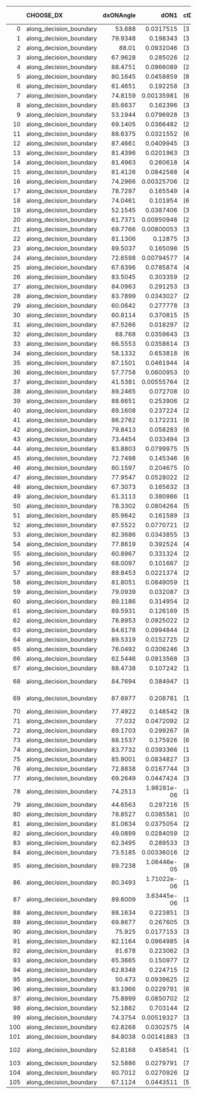|     | CHOOSE_DX               |   dxONAngle |        dON1 | cIDON1   |   dON_patch_1 |   nTON |         dON |   dxOFFAngle |       dOFF1 | cIDOFF1   |   dOFF_patch_1 |   nTOFF |        dOFF | SUCCESS   |   nExp |   dual_point_id |   subpoint_time_seconds |   total_execution_time |       logp |        dOFF/dON | Vote dOFF>dON   |
|----:|:------------------------|------------:|------------:|:---------|--------------:|-------:|------------:|-------------:|------------:|:----------|---------------:|--------:|------------:|:----------|-------:|----------------:|------------------------:|-----------------------:|-----------:|----------------:|:----------------|
|   0 | along_decision_boundary |     53.688  | 0.0317515   | [3 6]    |   0.0317515   |      1 | 0.0317515   |      61.9572 | 0.213674    | [3 6]     |    0.213674    |       1 | 0.213674    | True      |      1 |               2 |                 1.76576 |                2.17583 |  0         |     6.72956     | True            |
|   1 | along_decision_boundary |     79.9348 | 0.198343    | [3 6]    |   0.198343    |      1 | 0.198343    |      74.8647 | 0.0296577   | [3 6]     |    0.0296577   |       1 | 0.0296577   | False     |      2 |               6 |                 1.58243 |                9.94782 | -0.5       |     0.149527    | False           |
|   2 | along_decision_boundary |     88.01   | 0.0932046   | [3 6]    |   0.0932046   |      1 | 0.0932046   |      76.7375 | 0.128496    | [3 6]     |    0.128496    |       1 | 0.128496    | True      |      3 |               7 |                 1.23179 |               11.1881  | -0         |     1.37864     | True            |
|   3 | along_decision_boundary |     67.9628 | 0.285026    | [2 6]    |   0.285026    |      1 | 0.285026    |      69.9859 | 0.102573    | [2 6]     |    0.102573    |       1 | 0.102573    | False     |      4 |              12 |                 2.52893 |               20.4717  | -0.166667  |     0.359873    | False           |
|   4 | along_decision_boundary |     88.4751 | 0.0966089   | [2 3]    |   0.0966089   |      1 | 0.0966089   |      79.4322 | 0.0742319   | [2 3]     |    0.0742319   |       1 | 0.0742319   | False     |      5 |              14 |                 2.35627 |               24.85    | -0         |     0.768375    | False           |
|   5 | along_decision_boundary |     80.1645 | 0.0458859   | [8 9]    |   0.0458859   |      1 | 0.0458859   |      84.5968 | 0.138132    | [8 9]     |    0.138132    |       1 | 0.138132    | True      |      6 |              15 |                 2.98608 |               27.8441  | -0.1       |     3.01034     | True            |
|   6 | along_decision_boundary |     61.4651 | 0.192258    | [3 6]    |   0.192258    |      1 | 0.192258    |      58.4848 | 0.0255584   | [3 6]     |    0.0255584   |       1 | 0.0255584   | False     |      7 |              16 |                 3.44551 |               31.2956  | -0         |     0.132938    | False           |
|   7 | along_decision_boundary |     74.8159 | 0.00135981  | [6 7]    |   0.00135981  |      1 | 0.00135981  |      72.3478 | 0.0412329   | [6 7]     |    0.0412329   |       1 | 0.0412329   | True      |      8 |              17 |                 1.04803 |               32.3516  | -0.0714286 |    30.3226      | True            |
|   8 | along_decision_boundary |     85.6637 | 0.162396    | [3 5]    |   0.162396    |      1 | 0.162396    |      82.8217 | 0.058601    | [3 5]     |    0.058601    |       1 | 0.058601    | False     |      9 |              19 |                 2.34656 |               34.7597  | -0         |     0.360852    | False           |
|   9 | along_decision_boundary |     53.1944 | 0.0796928   | [3 5]    |   0.0796928   |      1 | 0.0796928   |      64.2875 | 0.424086    | [3 5]     |    0.424086    |       1 | 0.424086    | True      |     10 |              20 |                 4.47524 |               39.2409  | -0.0555556 |     5.32152     | True            |
|  10 | along_decision_boundary |     69.1405 | 0.0366482   | [2 3]    |   0.0366482   |      1 | 0.0366482   |      84.5442 | 0.15958     | [2 3]     |    0.15958     |       1 | 0.15958     | True      |     11 |              21 |                 1.87119 |               41.1171  | -0         |     4.35438     | True            |
|  11 | along_decision_boundary |     88.6375 | 0.0321552   | [6 9]    |   0.0321552   |      1 | 0.0321552   |      81.4582 | 0.0894981   | [6 9]     |    0.0894981   |       1 | 0.0894981   | True      |     12 |              22 |                 2.5014  |               43.6275  | -0.0454545 |     2.78332     | True            |
|  12 | along_decision_boundary |     87.4661 | 0.0409945   | [3 7]    |   0.0409945   |      1 | 0.0409945   |      87.1196 | 0.0305721   | [3 7]     |    0.0305721   |       1 | 0.0305721   | False     |     13 |              24 |                 1.32054 |               50.2681  | -0.166667  |     0.745761    | False           |
|  13 | along_decision_boundary |     81.4396 | 0.0201963   | [3 7]    |   0.0201963   |      1 | 0.0201963   |      69.1478 | 0.115308    | [3 7]     |    0.115308    |       1 | 0.115308    | True      |     14 |              25 |                 2.62396 |               52.898   | -0.0384615 |     5.70934     | True            |
|  14 | along_decision_boundary |     81.4963 | 0.260618    | [4 6]    |   0.260618    |      1 | 0.260618    |      79.7792 | 0.0225638   | [4 6]     |    0.0225638   |       1 | 0.0225638   | False     |     15 |              27 |                 1.92719 |               54.8802  | -0.142857  |     0.0865782   | False           |
|  15 | along_decision_boundary |     81.4126 | 0.0842588   | [4 6]    |   0.0842588   |      1 | 0.0842588   |      86.9029 | 0.0251508   | [4 6]     |    0.0251508   |       1 | 0.0251508   | False     |     16 |              28 |                 1.63047 |               56.5166  | -0.0333333 |     0.298494    | False           |
|  16 | along_decision_boundary |     74.2966 | 0.00325706  | [2 4]    |   0.00325706  |      1 | 0.00325706  |      86.8202 | 0.120113    | [2 4]     |    0.120113    |       1 | 0.120113    | True      |     17 |              31 |                 1.79628 |               60.7324  | -0         |    36.8777      | True            |
|  17 | along_decision_boundary |     78.7297 | 0.165549    | [4 9]    |   0.165549    |      1 | 0.165549    |      74.0474 | 0.125839    | [4 9]     |    0.125839    |       1 | 0.125839    | False     |     18 |              34 |                 1.7018  |               67.031   | -0.0294118 |     0.760131    | False           |
|  18 | along_decision_boundary |     74.0461 | 0.101954    | [6 9]    |   0.101954    |      1 | 0.101954    |      79.0798 | 0.205075    | [6 9]     |    0.205075    |       1 | 0.205075    | True      |     19 |              36 |                 3.25407 |               70.3375  | -0         |     2.01146     | True            |
|  19 | along_decision_boundary |     52.1545 | 0.0387406   | [3 4]    |   0.0387406   |      1 | 0.0387406   |      78.9909 | 0.0106173   | [3 4]     |    0.0106173   |       1 | 0.0106173   | False     |     20 |              38 |                 2.18067 |               72.5706  | -0.0263158 |     0.274062    | False           |
|  20 | along_decision_boundary |     61.7371 | 0.00950948  | [2 5]    |   0.00950948  |      1 | 0.00950948  |      74.7946 | 0.206134    | [2 5]     |    0.206134    |       1 | 0.206134    | True      |     21 |              41 |                 1.08003 |               73.7827  | -0         |    21.6767      | True            |
|  21 | along_decision_boundary |     69.7766 | 0.00800053  | [3 6]    |   0.00800053  |      1 | 0.00800053  |      82.5649 | 0.578654    | [3 6]     |    0.578654    |       1 | 0.578654    | True      |     22 |              42 |                 2.26786 |               76.0545  | -0.0238095 |    72.327       | True            |
|  22 | along_decision_boundary |     81.1306 | 0.12875     | [3 5]    |   0.12875     |      1 | 0.12875     |      87.0822 | 0.0434418   | [3 5]     |    0.0434418   |       1 | 0.0434418   | False     |     23 |              43 |                 3.35031 |               79.4149  | -0.0909091 |     0.337413    | False           |
|  23 | along_decision_boundary |     89.5037 | 0.165098    | [5 6]    |   0.165098    |      1 | 0.165098    |      76.038  | 0.00788663  | [5 6]     |    0.00788663  |       1 | 0.00788663  | False     |     24 |              46 |                 2.21805 |               81.7224  | -0.0217391 |     0.0477694   | False           |
|  24 | along_decision_boundary |     72.6598 | 0.00794577  | [4 5]    |   0.00794577  |      1 | 0.00794577  |      88.3618 | 0.0394923   | [4 5]     |    0.0394923   |       1 | 0.0394923   | True      |     25 |              47 |                 2.23771 |               83.966   | -0         |     4.97024     | True            |
|  25 | along_decision_boundary |     67.6396 | 0.0785874   | [4 6]    |   0.0785874   |      1 | 0.0785874   |      68.0589 | 0.0390542   | [4 6]     |    0.0390542   |       1 | 0.0390542   | False     |     26 |              48 |                 1.60976 |               85.5798  | -0.02      |     0.496952    | False           |
|  26 | along_decision_boundary |     83.5045 | 0.303359    | [2 9]    |   0.303359    |      1 | 0.303359    |      55.8728 | 0.78629     | [2 9]     |    0.78629     |       1 | 0.78629     | True      |     27 |              49 |                 4.93371 |               90.5215  | -0         |     2.59195     | True            |
|  27 | along_decision_boundary |     84.0963 | 0.291253    | [3 7]    |   0.291253    |      1 | 0.291253    |      75.1492 | 0.179275    | [3 7]     |    0.179275    |       1 | 0.179275    | False     |     28 |              52 |                 3.4568  |               97.6835  | -0.0185185 |     0.61553     | False           |
|  28 | along_decision_boundary |     83.7899 | 0.0343027   | [2 5]    |   0.0343027   |      1 | 0.0343027   |      72.1066 | 0.850821    | [2 5]     |    0.850821    |       1 | 0.850821    | True      |     29 |              53 |                 4.92629 |              102.619   | -0         |    24.8033      | True            |
|  29 | along_decision_boundary |     60.0642 | 0.277778    | [3 5]    |   0.277778    |      1 | 0.277778    |      59.4023 | 0.501864    | [3 5]     |    0.501864    |       1 | 0.501864    | True      |     30 |              55 |                 3.93713 |              109.913   | -0.0172414 |     1.80671     | True            |
|  30 | along_decision_boundary |     60.8114 | 0.370815    | [5 6]    |   0.370815    |      1 | 0.370815    |      57.1258 | 0.031209    | [5 6]     |    0.031209    |       1 | 0.031209    | False     |     31 |              57 |                 3.27677 |              116.177   | -0.0666667 |     0.0841633   | False           |
|  31 | along_decision_boundary |     87.5266 | 0.018297    | [2 4]    |   0.018297    |      1 | 0.018297    |      88.2713 | 0.0221339   | [2 4]     |    0.0221339   |       1 | 0.0221339   | True      |     32 |              59 |                 1.26691 |              119.073   | -0.016129  |     1.20971     | True            |
|  32 | along_decision_boundary |     68.768  | 0.0359643   | [3 7]    |   0.0359643   |      1 | 0.0359643   |      71.416  | 0.0162496   | [3 7]     |    0.0162496   |       1 | 0.0162496   | False     |     33 |              60 |                 2.14041 |              121.22    | -0.0625    |     0.451827    | False           |
|  33 | along_decision_boundary |     66.5553 | 0.0358614   | [3 6]    |   0.0358614   |      1 | 0.0358614   |      66.4554 | 0.178707    | [3 6]     |    0.178707    |       1 | 0.178707    | True      |     34 |              61 |                 3.1021  |              124.327   | -0.0151515 |     4.98327     | True            |
|  34 | along_decision_boundary |     58.1332 | 0.653818    | [6 8]    |   0.653818    |      1 | 0.653818    |      57.6576 | 0.0525556   | [6 8]     |    0.0525556   |       1 | 0.0525556   | False     |     35 |              62 |                 6.44882 |              130.782   | -0.0588235 |     0.0803825   | False           |
|  35 | along_decision_boundary |     87.1501 | 0.0461944   | [4 7]    |   0.0461944   |      1 | 0.0461944   |      88.4829 | 0.273724    | [4 7]     |    0.273724    |       1 | 0.273724    | True      |     36 |              66 |                 2.50449 |              133.444   | -0.0142857 |     5.92548     | True            |
|  36 | along_decision_boundary |     57.7758 | 0.0600953   | [0 1]    |   0.0600953   |      1 | 0.0600953   |      59.6003 | 0.401431    | [0 1]     |    0.401431    |       1 | 0.401431    | True      |     37 |              71 |                 5.1502  |              145.131   | -0.0555556 |     6.6799      | True            |
|  37 | along_decision_boundary |     41.5381 | 0.00555764  | [2 3]    |   0.00555764  |      1 | 0.00555764  |      46.4762 | 0.0131432   | [2 3]     |    0.0131432   |       1 | 0.0131432   | True      |     38 |              73 |                 1.38919 |              146.567   | -0.121622  |     2.36489     | True            |
|  38 | along_decision_boundary |     89.2465 | 0.072708    | [0 1]    |   0.072708    |      1 | 0.072708    |      89.1462 | 0.102004    | [0 1]     |    0.102004    |       1 | 0.102004    | True      |     39 |              76 |                 1.54448 |              150.917   | -0.210526  |     1.40293     | True            |
|  39 | along_decision_boundary |     88.6651 | 0.253906    | [2 7]    |   0.253906    |      1 | 0.253906    |      77.1598 | 0.383551    | [2 7]     |    0.383551    |       1 | 0.383551    | True      |     40 |              78 |                 5.58992 |              156.559   | -0.320513  |     1.5106      | True            |
|  40 | along_decision_boundary |     89.1608 | 0.237224    | [2 5]    |   0.237224    |      1 | 0.237224    |      82.302  | 0.286661    | [2 5]     |    0.286661    |       1 | 0.286661    | True      |     41 |              81 |                 3.70678 |              160.36    | -0.45      |     1.2084      | True            |
|  41 | along_decision_boundary |     86.2762 | 0.172231    | [6 8]    |   0.172231    |      1 | 0.172231    |      73.2185 | 0.0382793   | [6 8]     |    0.0382793   |       1 | 0.0382793   | False     |     42 |              82 |                 1.57481 |              161.944   | -0.597561  |     0.222256    | False           |
|  42 | along_decision_boundary |     79.8413 | 0.058283    | [6 8]    |   0.058283    |      1 | 0.058283    |      73.793  | 0.245531    | [6 8]     |    0.245531    |       1 | 0.245531    | True      |     43 |              83 |                 2.0617  |              164.013   | -0.428571  |     4.21274     | True            |
|  43 | along_decision_boundary |     73.4454 | 0.033494    | [3 8]    |   0.033494    |      1 | 0.033494    |      82.8608 | 0.238659    | [3 8]     |    0.238659    |       1 | 0.238659    | True      |     44 |              89 |                 2.57598 |              169.975   | -0.569767  |     7.12542     | True            |
|  44 | along_decision_boundary |     83.8803 | 0.0799975   | [5 9]    |   0.0799975   |      1 | 0.0799975   |      84.4756 | 0.00839742  | [5 9]     |    0.00839742  |       1 | 0.00839742  | False     |     45 |              90 |                 1.51168 |              171.491   | -0.727273  |     0.104971    | False           |
|  45 | along_decision_boundary |     72.7498 | 0.145346    | [6 9]    |   0.145346    |      1 | 0.145346    |      67.2732 | 0.757657    | [6 9]     |    0.757657    |       1 | 0.757657    | True      |     46 |              91 |                 5.20424 |              176.707   | -0.544444  |     5.21278     | True            |
|  46 | along_decision_boundary |     80.1597 | 0.204675    | [0 1]    |   0.204675    |      1 | 0.204675    |      76.8143 | 0.322436    | [0 1]     |    0.322436    |       1 | 0.322436    | True      |     47 |              93 |                 3.77395 |              183.36    | -0.695652  |     1.57535     | True            |
|  47 | along_decision_boundary |     77.9547 | 0.0528022   | [2 3]    |   0.0528022   |      1 | 0.0528022   |      78.7516 | 0.0309556   | [2 3]     |    0.0309556   |       1 | 0.0309556   | False     |     48 |              94 |                 1.30113 |              184.67    | -0.861702  |     0.586257    | False           |
|  48 | along_decision_boundary |     67.3073 | 0.165632    | [3 6]    |   0.165632    |      1 | 0.165632    |      72.6307 | 0.337401    | [3 6]     |    0.337401    |       1 | 0.337401    | True      |     49 |              95 |                 4.19126 |              188.868   | -0.666667  |     2.03705     | True            |
|  49 | along_decision_boundary |     61.3113 | 0.380986    | [1 7]    |   0.380986    |      1 | 0.380986    |      56.1576 | 7.2208e-05  | [1 7]     |    7.2208e-05  |       1 | 7.2208e-05  | False     |     50 |             101 |                 1.53934 |              196.031   | -0.826531  |     0.000189529 | False           |
|  50 | along_decision_boundary |     78.3302 | 0.0804264   | [5 6]    |   0.0804264   |      1 | 0.0804264   |      78.2117 | 0.251282    | [5 6]     |    0.251282    |       1 | 0.251282    | True      |     51 |             102 |                 2.21522 |              198.251   | -0.64      |     3.12437     | True            |
|  51 | along_decision_boundary |     85.9642 | 0.161589    | [3 6]    |   0.161589    |      1 | 0.161589    |      78.0261 | 0.140098    | [3 6]     |    0.140098    |       1 | 0.140098    | False     |     52 |             103 |                 2.32766 |              200.59    | -0.794118  |     0.867004    | False           |
|  52 | along_decision_boundary |     87.5522 | 0.0770721   | [2 6]    |   0.0770721   |      1 | 0.0770721   |      67.7744 | 0.191426    | [2 6]     |    0.191426    |       1 | 0.191426    | True      |     53 |             108 |                 3.0766  |              215.145   | -0.615385  |     2.48373     | True            |
|  53 | along_decision_boundary |     82.3686 | 0.0343855   | [3 4]    |   0.0343855   |      1 | 0.0343855   |      76.8075 | 0.156674    | [3 4]     |    0.156674    |       1 | 0.156674    | True      |     54 |             110 |                 3.93629 |              219.133   | -0.764151  |     4.55642     | True            |
|  54 | along_decision_boundary |     77.8619 | 0.392524    | [4 7]    |   0.392524    |      1 | 0.392524    |      66.665  | 0.262225    | [4 7]     |    0.262225    |       1 | 0.262225    | False     |     55 |             111 |                 5.63392 |              224.777   | -0.925926  |     0.668049    | False           |
|  55 | along_decision_boundary |     60.8967 | 0.331324    | [2 3]    |   0.331324    |      1 | 0.331324    |      60.976  | 0.100543    | [2 3]     |    0.100543    |       1 | 0.100543    | False     |     56 |             114 |                 1.71699 |              226.596   | -0.736364  |     0.303458    | False           |
|  56 | along_decision_boundary |     68.0097 | 0.101667    | [2 6]    |   0.101667    |      1 | 0.101667    |      66.8747 | 0.165348    | [2 6]     |    0.165348    |       1 | 0.165348    | True      |     57 |             116 |                 2.41376 |              229.066   | -0.571429  |     1.62638     | True            |
|  57 | along_decision_boundary |     89.8453 | 0.0221374   | [2 6]    |   0.0221374   |      1 | 0.0221374   |      87.0458 | 0.488163    | [2 6]     |    0.488163    |       1 | 0.488163    | True      |     58 |             117 |                 3.59444 |              232.668   | -0.710526  |    22.0515      | True            |
|  58 | along_decision_boundary |     81.8051 | 0.0849059   | [1 4]    |   0.0849059   |      1 | 0.0849059   |      82.2181 | 0.0851815   | [0 4]     |    0.0851815   |       1 | 0.0851815   | True      |     59 |             119 |                 1.88473 |              234.597   | -0.862069  |     1.00325     | True            |
|  59 | along_decision_boundary |     79.0939 | 0.032087    | [3 4]    |   0.032087    |      1 | 0.032087    |      88.8055 | 0.0340149   | [3 4]     |    0.0340149   |       1 | 0.0340149   | True      |     60 |             121 |                 1.19423 |              235.845   | -1.02542   |     1.06009     | True            |
|  60 | along_decision_boundary |     89.1186 | 0.314954    | [2 6]    |   0.314954    |      1 | 0.314954    |      74.5647 | 0.134844    | [2 6]     |    0.134844    |       1 | 0.134844    | False     |     61 |             123 |                 2.52916 |              239.624   | -1.2       |     0.428139    | False           |
|  61 | along_decision_boundary |     89.5931 | 0.126169    | [5 6]    |   0.126169    |      1 | 0.126169    |      78.7942 | 0.0235727   | [5 6]     |    0.0235727   |       1 | 0.0235727   | False     |     62 |             125 |                 1.96326 |              241.629   | -0.991803  |     0.186834    | False           |
|  62 | along_decision_boundary |     78.8953 | 0.0925022   | [2 3]    |   0.0925022   |      1 | 0.0925022   |      66.436  | 0.22459     | [2 3]     |    0.22459     |       1 | 0.22459     | True      |     63 |             127 |                 3.36391 |              245.028   | -0.806452  |     2.42795     | True            |
|  63 | along_decision_boundary |     84.6178 | 0.0994844   | [2 3]    |   0.0994844   |      1 | 0.0994844   |      70.0473 | 0.224592    | [2 3]     |    0.224592    |       1 | 0.224592    | True      |     64 |             128 |                 3.01624 |              248.053   | -0.960317  |     2.25756     | True            |
|  64 | along_decision_boundary |     89.5319 | 0.0152725   | [2 3]    |   0.0152725   |      1 | 0.0152725   |      88.435  | 0.078904    | [2 3]     |    0.078904    |       1 | 0.078904    | True      |     65 |             129 |                 2.3706  |              250.428   | -1.125     |     5.16641     | True            |
|  65 | along_decision_boundary |     76.0492 | 0.0306246   | [3 8]    |   0.0306246   |      1 | 0.0306246   |      88.0314 | 0.0916104   | [3 8]     |    0.0916104   |       1 | 0.0916104   | True      |     66 |             131 |                 1.68513 |              255.6     | -1.3       |     2.9914      | True            |
|  66 | along_decision_boundary |     62.5446 | 0.0913568   | [3 5]    |   0.0913568   |      1 | 0.0913568   |      66.8292 | 0.612621    | [3 5]     |    0.612621    |       1 | 0.612621    | True      |     67 |             132 |                 3.65891 |              259.267   | -1.48485   |     6.70581     | True            |
|  67 | along_decision_boundary |     88.4738 | 0.107242    | [1 2]    |   0.107242    |      1 | 0.107242    |      74.0389 | 0.00020749  | [0 2]     |    0.00020749  |       1 | 0.00020749  | False     |     68 |             139 |                 1.82722 |              263.804   | -1.6791    |     0.00193479  | False           |
|  68 | along_decision_boundary |     84.7694 | 0.384947    | [1 8]    |   0.384947    |      1 | 0.384947    |      72.6483 | 6.89108e-06 | [0 8]     |    6.89108e-06 |       1 | 6.89108e-06 | False     |     69 |             140 |                 4.90518 |              268.714   | -1.44118   |     1.79014e-05 | False           |
|  69 | along_decision_boundary |     87.6977 | 0.208781    | [1 2]    |   0.208781    |      1 | 0.208781    |      66.9803 | 1.30238e-05 | [0 2]     |    1.30238e-05 |       1 | 1.30238e-05 | False     |     70 |             143 |                 3.79344 |              277.731   | -1.22464   |     6.23803e-05 | False           |
|  70 | along_decision_boundary |     77.4922 | 0.148542    | [8 9]    |   0.148542    |      1 | 0.148542    |      86.1107 | 0.0660599   | [8 9]     |    0.0660599   |       1 | 0.0660599   | False     |     71 |             145 |                 1.84154 |              279.621   | -1.02857   |     0.444722    | False           |
|  71 | along_decision_boundary |     77.032  | 0.0472092   | [2 5]    |   0.0472092   |      1 | 0.0472092   |      81.27   | 0.0470979   | [2 5]     |    0.0470979   |       1 | 0.0470979   | False     |     72 |             147 |                 2.42069 |              282.093   | -0.852113  |     0.997644    | False           |
|  72 | along_decision_boundary |     89.1703 | 0.299267    | [6 9]    |   0.299267    |      1 | 0.299267    |      81.1671 | 0.931098    | [6 9]     |    0.931098    |       1 | 0.931098    | True      |     73 |             148 |                 6.99445 |              289.092   | -0.694444  |     3.11126     | True            |
|  73 | along_decision_boundary |     88.1537 | 0.175926    | [6 7]    |   0.175926    |      1 | 0.175926    |      78.3003 | 0.00780522  | [6 7]     |    0.00780522  |       1 | 0.00780522  | False     |     74 |             149 |                 1.86115 |              290.96    | -0.828767  |     0.0443664   | False           |
|  74 | along_decision_boundary |     83.7732 | 0.0393366   | [1 8]    |   0.0393366   |      1 | 0.0393366   |      83.608  | 0.012399    | [0 8]     |    0.012399    |       1 | 0.012399    | False     |     75 |             152 |                 1.29991 |              297.489   | -0.675676  |     0.315202    | False           |
|  75 | along_decision_boundary |     85.9001 | 0.0834827   | [3 8]    |   0.0834827   |      1 | 0.0834827   |      80.3649 | 0.448707    | [3 8]     |    0.448707    |       1 | 0.448707    | True      |     76 |             153 |                 4.17509 |              301.673   | -0.54      |     5.37485     | True            |
|  76 | along_decision_boundary |     72.8838 | 0.0167744   | [3 6]    |   0.0167744   |      1 | 0.0167744   |      66.1208 | 0.191891    | [3 6]     |    0.191891    |       1 | 0.191891    | True      |     77 |             155 |                 3.44191 |              307.512   | -0.657895  |    11.4395      | True            |
|  77 | along_decision_boundary |     69.2649 | 0.0447424   | [3 5]    |   0.0447424   |      1 | 0.0447424   |      77.7762 | 0.153024    | [3 5]     |    0.153024    |       1 | 0.153024    | True      |     78 |             156 |                 2.00147 |              309.519   | -0.785714  |     3.42012     | True            |
|  78 | along_decision_boundary |     74.2513 | 1.98281e-06 | [1 8]    |   1.98281e-06 |      1 | 1.98281e-06 |      83.3926 | 0.0590819   | [1 8]     |    0.0590819   |       1 | 0.0590819   | True      |     79 |             157 |                 1.20649 |              310.731   | -0.923077  | 29797           | True            |
|  79 | along_decision_boundary |     44.6563 | 0.297216    | [5 6]    |   0.297216    |      1 | 0.297216    |      61.0242 | 0.0705076   | [5 6]     |    0.0705076   |       1 | 0.0705076   | False     |     80 |             158 |                 1.38312 |              312.123   | -1.06962   |     0.237227    | False           |
|  80 | along_decision_boundary |     78.8527 | 0.0385561   | [0 9]    |   0.0385561   |      1 | 0.0385561   |      88.4693 | 0.206219    | [1 9]     |    0.206219    |       1 | 0.206219    | True      |     81 |             162 |                 1.78353 |              322.459   | -0.9       |     5.34854     | True            |
|  81 | along_decision_boundary |     81.0634 | 0.0375054   | [2 7]    |   0.0375054   |      1 | 0.0375054   |      82.686  | 0.347561    | [2 7]     |    0.347561    |       1 | 0.347561    | True      |     82 |             163 |                 4.50395 |              326.972   | -1.04321   |     9.26694     | True            |
|  82 | along_decision_boundary |     49.0899 | 0.0284059   | [2 3]    |   0.0284059   |      1 | 0.0284059   |      47.9945 | 0.130533    | [2 3]     |    0.130533    |       1 | 0.130533    | True      |     83 |             165 |                 1.81978 |              328.866   | -1.19512   |     4.59527     | True            |
|  83 | along_decision_boundary |     62.3495 | 0.289533    | [3 5]    |   0.289533    |      1 | 0.289533    |      62.6475 | 0.030949    | [3 5]     |    0.030949    |       1 | 0.030949    | False     |     84 |             168 |                 2.88197 |              334.108   | -1.35542   |     0.106893    | False           |
|  84 | along_decision_boundary |     73.5185 | 0.00336016  | [2 7]    |   0.00336016  |      1 | 0.00336016  |      74.2456 | 0.069647    | [2 7]     |    0.069647    |       1 | 0.069647    | True      |     85 |             172 |                 1.67784 |              341.449   | -1.16667   |    20.7273      | True            |
|  85 | along_decision_boundary |     89.7238 | 1.06446e-05 | [8 9]    |   1.06446e-05 |      1 | 1.06446e-05 |      89.4704 | 0.485009    | [8 9]     |    0.485009    |       1 | 0.485009    | True      |     86 |             174 |                 4.243   |              345.751   | -1.32353   | 45563.7         | True            |
|  86 | along_decision_boundary |     80.3493 | 1.71022e-06 | [1 2]    |   1.71022e-06 |      1 | 1.71022e-06 |      84.5109 | 0.0973355   | [0 2]     |    0.0973355   |       1 | 0.0973355   | True      |     87 |             176 |                 1.18197 |              346.979   | -1.48837   | 56914           | True            |
|  87 | along_decision_boundary |     89.6009 | 3.63445e-06 | [1 9]    |   3.63445e-06 |      1 | 3.63445e-06 |      84.0396 | 0.160573    | [1 9]     |    0.160573    |       1 | 0.160573    | True      |     88 |             179 |                 2.52868 |              359.765   | -1.66092   | 44180.9         | True            |
|  88 | along_decision_boundary |     88.1634 | 0.223851    | [3 4]    |   0.223851    |      1 | 0.223851    |      63.3645 | 0.0953084   | [3 4]     |    0.0953084   |       1 | 0.0953084   | False     |     89 |             180 |                 4.4093  |              364.182   | -1.84091   |     0.425766    | False           |
|  89 | along_decision_boundary |     69.8677 | 0.267605    | [3 6]    |   0.267605    |      1 | 0.267605    |      69.3951 | 0.329476    | [3 6]     |    0.329476    |       1 | 0.329476    | True      |     90 |             181 |                 3.14503 |              367.332   | -1.6236    |     1.2312      | True            |
|  90 | along_decision_boundary |     75.925  | 0.0177153   | [3 5]    |   0.0177153   |      1 | 0.0177153   |      66.6265 | 0.211177    | [3 5]     |    0.211177    |       1 | 0.211177    | True      |     91 |             183 |                 2.0243  |              369.406   | -1.8       |    11.9206      | True            |
|  91 | along_decision_boundary |     82.1164 | 0.0964985   | [4 6]    |   0.0964985   |      1 | 0.0964985   |      79.1078 | 0.22943     | [4 6]     |    0.22943     |       1 | 0.22943     | True      |     92 |             185 |                 3.72227 |              374.98    | -1.98352   |     2.37755     | True            |
|  92 | along_decision_boundary |     81.678  | 0.223062    | [3 6]    |   0.223062    |      1 | 0.223062    |      81.2966 | 0.194869    | [3 6]     |    0.194869    |       1 | 0.194869    | False     |     93 |             190 |                 2.76147 |              387.581   | -2.17391   |     0.873607    | False           |
|  93 | along_decision_boundary |     65.3665 | 0.150977    | [2 4]    |   0.150977    |      1 | 0.150977    |      63.1449 | 0.476739    | [2 4]     |    0.476739    |       1 | 0.476739    | True      |     94 |             191 |                 4.76937 |              392.36    | -1.94086   |     3.15768     | True            |
|  94 | along_decision_boundary |     62.8348 | 0.224715    | [2 9]    |   0.224715    |      1 | 0.224715    |      62.2239 | 0.0745349   | [2 9]     |    0.0745349   |       1 | 0.0745349   | False     |     95 |             192 |                 2.9011  |              395.271   | -2.12766   |     0.331686    | False           |
|  95 | along_decision_boundary |     50.473  | 0.0939625   | [2 5]    |   0.0939625   |      1 | 0.0939625   |      58.7763 | 0.13159     | [2 5]     |    0.13159     |       1 | 0.13159     | True      |     96 |             193 |                 1.14326 |              396.422   | -1.9       |     1.40045     | True            |
|  96 | along_decision_boundary |     83.1966 | 0.0229791   | [6 7]    |   0.0229791   |      1 | 0.0229791   |      83.1922 | 0.0396921   | [6 7]     |    0.0396921   |       1 | 0.0396921   | True      |     97 |             195 |                 1.36039 |              401.141   | -2.08333   |     1.72731     | True            |
|  97 | along_decision_boundary |     75.8999 | 0.0850702   | [2 7]    |   0.0850702   |      1 | 0.0850702   |      82.0842 | 0.106721    | [2 7]     |    0.106721    |       1 | 0.106721    | True      |     98 |             196 |                 1.93922 |              403.09    | -2.2732    |     1.25451     | True            |
|  98 | along_decision_boundary |     52.1882 | 0.703144    | [2 5]    |   0.703144    |      1 | 0.703144    |      70.806  | 0.0820601   | [2 5]     |    0.0820601   |       1 | 0.0820601   | False     |     99 |             197 |                 2.92123 |              406.021   | -2.46939   |     0.116705    | False           |
|  99 | along_decision_boundary |     74.3754 | 0.00519327  | [3 4]    |   0.00519327  |      1 | 0.00519327  |      59.5986 | 0.0334416   | [3 4]     |    0.0334416   |       1 | 0.0334416   | True      |    100 |             198 |                 2.54555 |              408.575   | -2.22727   |     6.43941     | True            |
| 100 | along_decision_boundary |     62.8268 | 0.0302575   | [4 6]    |   0.0302575   |      1 | 0.0302575   |      71.8157 | 0.262612    | [4 6]     |    0.262612    |       1 | 0.262612    | True      |    101 |             201 |                 1.82206 |              410.495   | -2.42      |     8.67923     | True            |
| 101 | along_decision_boundary |     84.8038 | 0.00141883  | [3 6]    |   0.00141883  |      1 | 0.00141883  |      80.2497 | 0.0245334   | [3 6]     |    0.0245334   |       1 | 0.0245334   | True      |    102 |             203 |                 1.45436 |              411.999   | -2.61881   |    17.2913      | True            |
| 102 | along_decision_boundary |     52.8168 | 0.458541    | [1 7]    |   0.458541    |      1 | 0.458541    |      42.702  | 2.52319e-05 | [0 7]     |    2.52319e-05 |       1 | 2.52319e-05 | False     |    103 |             204 |                 3.88026 |              415.885   | -2.82353   |     5.50266e-05 | False           |
| 103 | along_decision_boundary |     52.5886 | 0.0279791   | [7 9]    |   0.0279791   |      1 | 0.0279791   |      61.3083 | 0.143246    | [7 9]     |    0.143246    |       1 | 0.143246    | True      |    104 |             209 |                 1.82845 |              428.108   | -2.56796   |     5.11976     | True            |
| 104 | along_decision_boundary |     80.7012 | 0.0270926   | [2 9]    |   0.0270926   |      1 | 0.0270926   |      88.7289 | 0.041171    | [2 9]     |    0.041171    |       1 | 0.041171    | True      |    105 |             210 |                 2.12775 |              430.244   | -2.76923   |     1.51964     | True            |
| 105 | along_decision_boundary |     67.1124 | 0.0443511   | [5 7]    |   0.0443511   |      1 | 0.0443511   |      81.1497 | 0.0745968   | [5 7]     |    0.0745968   |       1 | 0.0745968   | True      |    106 |             211 |                 1.13553 |              431.389   | -2.97619   |     1.68196     | True            |